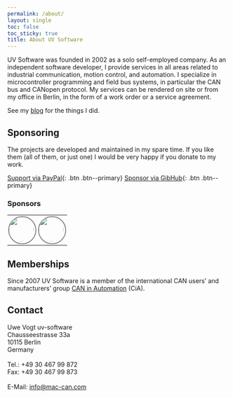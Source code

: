 ```yaml
---
permalink: /about/
layout: single
toc: false
toc_sticky: true
title: About UV Software
---
```

UV&nbsp;Software was founded in 2002 as a solo self-employed company.
As an independent software developer, I provide services in all areas related to industrial communication, motion control, and automation.
I specialize in microcontroller programming and field bus systems, in particular the CAN bus and CANopen protocol.
My services can be rendered on site or from my office in Berlin, in the form of a work order or a service agreement.

See my [blog](https://www.uv-software.de/dokuwiki/doku.php?id=uvs:cv_en) for the things I did.

## Sponsoring
The projects are developed and maintained in my spare time.
If you like them (all of them, or just one) I would be very happy if you donate to my work.

[Support via PayPal](https://paypal.me/uvsoftware){: .btn .btn--primary}
[Sponsor via GibHub](https://github.com/sponsors/mac-can){: .btn .btn--primary}

### Sponsors
<table style="border: 0px;">
  <tr style="border: 0px;">
    <!-- td style="border: 0px; padding: 2px;">
      <div style="height: 60px; width: 60px; border-style: solid; border-color: #808080;  border-width: 2px; border-radius: 100%;">
        <a href="https://github.com/rusoku"> <img style="border-radius: 100%;" src="https://avatars.githubusercontent.com/u/46974254?v=4" width="56px" /></a>
      </div>
    </td -->
    <td style="border: 0px; padding: 2px;">
      <div style="height: 60px; width: 60px; border-style: solid; border-color: #808080;  border-width: 2px; border-radius: 100%;">
        <a href="https://github.com/TravisJoe"> <img style="border-radius: 100%;" src="https://avatars.githubusercontent.com/u/2984346?v=4" width="56px" /></a>
      </div>
    </td>
    <td style="border: 0px; padding: 2px;">
      <div style="height: 60px; width: 60px; border-style: solid; border-color: #808080;  border-width: 2px; border-radius: 100%;">
        <a href="https://github.com/Torrox-GmbH-Co-KG"> <img style="border-radius: 100%;" src="https://avatars.githubusercontent.com/u/127209439?s=200&v=4" width="56px" /></a>
      </div>
    </td>
  </tr>
</table>

## Memberships
Since 2007 UV&nbsp;Software is a member of the international CAN users’ and manufacturers’ group [CAN&nbsp;in&nbsp;Automation](https://www.can-cia.org/) (CiA).

## Contact
Uwe Vogt uv-software<br>
Chausseestrasse 33a<br>
10115 Berlin<br>
Germany<br><br>
Tel.: +49 30 467 99 872<br>
Fax:  +49 30 467 99 873<br><br>
E-Mail: <a href="mailto:info@mac-can.com">info@mac-can.com</a><br><br>
